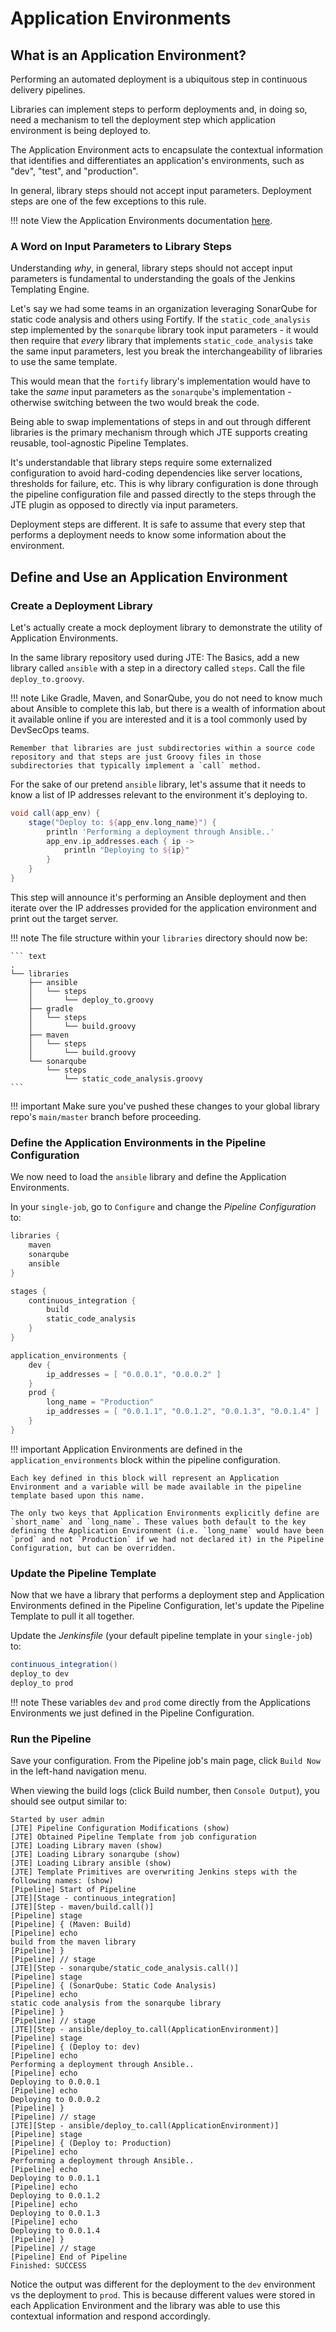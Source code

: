 # Application Environments

## What is an Application Environment?

Performing an automated deployment is a ubiquitous step in continuous delivery pipelines.

Libraries can implement steps to perform deployments and, in doing so, need a mechanism to tell the deployment step which application environment is being deployed to.

The Application Environment acts to encapsulate the contextual information that identifies and differentiates an application's environments, such as "dev", "test", and "production".

In general, library steps should not accept input parameters. Deployment steps are one of the few exceptions to this rule.

!!! note
    View the Application Environments documentation [here](../../concepts/pipeline-primitives/application-environments.md).

### A Word on Input Parameters to Library Steps

Understanding _why_, in general, library steps should not accept input parameters is fundamental to understanding the goals of the Jenkins Templating Engine.

Let's say we had some teams in an organization leveraging SonarQube for static code analysis and others using Fortify. If the `static_code_analysis` step implemented by the `sonarqube` library took input parameters - it would then require that _every_ library that implements `static_code_analysis` take the same input parameters, lest you break the interchangeability of libraries to use the same template.

This would mean that the `fortify` library's implementation would have to take the _same_ input parameters as the `sonarqube`'s implementation - otherwise switching between the two would break the code.

Being able to swap implementations of steps in and out through different libraries is the primary mechanism through which JTE supports creating reusable, tool-agnostic Pipeline Templates.

It's understandable that library steps require some externalized configuration to avoid hard-coding dependencies like server locations, thresholds for failure, etc. This is why library configuration is done through the pipeline configuration file and passed directly to the steps through the JTE plugin as opposed to directly via input parameters.

Deployment steps are different. It is safe to assume that every step that performs a deployment needs to know some information about the environment.

## Define and Use an Application Environment

### Create a Deployment Library

Let's actually create a mock deployment library to demonstrate the utility of Application Environments.

In the same library repository used during JTE: The Basics, add a new library called `ansible` with a step in a directory called `steps`. Call the file `deploy_to.groovy`.

!!! note
    Like Gradle, Maven, and SonarQube, you do not need to know much about Ansible to complete this lab, but there is a wealth of information about it available online if you are interested and it is a tool commonly used by DevSecOps teams.

    Remember that libraries are just subdirectories within a source code repository and that steps are just Groovy files in those subdirectories that typically implement a `call` method.

For the sake of our pretend `ansible` library, let's assume that it needs to know a list of IP addresses relevant to the environment it's deploying to.

``` groovy title="./libraries/ansible/steps/deploy_to.groovy"
void call(app_env) {
    stage("Deploy to: ${app_env.long_name}") {
        println 'Performing a deployment through Ansible..'
        app_env.ip_addresses.each { ip ->
            println "Deploying to ${ip}"
        }
    }
}
```

This step will announce it's performing an Ansible deployment and then iterate over the IP addresses provided for the application environment and print out the target server.

!!! note
    The file structure within your `libraries` directory should now be:

    ``` text
    .
    └── libraries
        ├── ansible
        │   └── steps
        │       └── deploy_to.groovy
        ├── gradle
        │   └── steps
        │       └── build.groovy
        ├── maven
        │   └── steps
        │       └── build.groovy
        └── sonarqube
            └── steps
                └── static_code_analysis.groovy
    ```

!!! important
    Make sure you've pushed these changes to your global library repo's `main/master` branch before proceeding.

### Define the Application Environments in the Pipeline Configuration

We now need to load the `ansible` library and define the Application Environments.

In your `single-job`, go to `Configure` and change the _Pipeline Configuration_ to:

``` groovy title="Pipeline Configuration"
libraries {
    maven
    sonarqube
    ansible
}

stages {
    continuous_integration {
        build
        static_code_analysis
    }
}

application_environments {
    dev {
        ip_addresses = [ "0.0.0.1", "0.0.0.2" ]
    }
    prod {
        long_name = "Production" 
        ip_addresses = [ "0.0.1.1", "0.0.1.2", "0.0.1.3", "0.0.1.4" ]
    }
}
```

!!! important
    Application Environments are defined in the `application_environments` block within the pipeline configuration.

    Each key defined in this block will represent an Application Environment and a variable will be made available in the pipeline template based upon this name.

    The only two keys that Application Environments explicitly define are `short_name` and `long_name`. These values both default to the key defining the Application Environment (i.e. `long_name` would have been `prod` and not `Production` if we had not declared it) in the Pipeline Configuration, but can be overridden.

### Update the Pipeline Template

Now that we have a library that performs a deployment step and Application Environments defined in the Pipeline Configuration, let's update the Pipeline Template to pull it all together.

Update the _Jenkinsfile_ (your default pipeline template in your `single-job`) to:

``` groovy title="Jenkinsfile (in your single-job)"
continuous_integration() 
deploy_to dev 
deploy_to prod 
```

!!! note
    These variables `dev` and `prod` come directly from the Applications Environments we just defined in the Pipeline Configuration.

### Run the Pipeline

Save your configuration. From the Pipeline job's main page, click `Build Now` in the left-hand navigation menu.

When viewing the build logs (click Build number, then `Console Output`), you should see output similar to:

``` text
Started by user admin
[JTE] Pipeline Configuration Modifications (show)
[JTE] Obtained Pipeline Template from job configuration
[JTE] Loading Library maven (show)
[JTE] Loading Library sonarqube (show)
[JTE] Loading Library ansible (show)
[JTE] Template Primitives are overwriting Jenkins steps with the following names: (show)
[Pipeline] Start of Pipeline
[JTE][Stage - continuous_integration]
[JTE][Step - maven/build.call()]
[Pipeline] stage
[Pipeline] { (Maven: Build)
[Pipeline] echo
build from the maven library
[Pipeline] }
[Pipeline] // stage
[JTE][Step - sonarqube/static_code_analysis.call()]
[Pipeline] stage
[Pipeline] { (SonarQube: Static Code Analysis)
[Pipeline] echo
static code analysis from the sonarqube library
[Pipeline] }
[Pipeline] // stage
[JTE][Step - ansible/deploy_to.call(ApplicationEnvironment)]
[Pipeline] stage
[Pipeline] { (Deploy to: dev)
[Pipeline] echo
Performing a deployment through Ansible..
[Pipeline] echo
Deploying to 0.0.0.1
[Pipeline] echo
Deploying to 0.0.0.2
[Pipeline] }
[Pipeline] // stage
[JTE][Step - ansible/deploy_to.call(ApplicationEnvironment)]
[Pipeline] stage
[Pipeline] { (Deploy to: Production)
[Pipeline] echo
Performing a deployment through Ansible..
[Pipeline] echo
Deploying to 0.0.1.1
[Pipeline] echo
Deploying to 0.0.1.2
[Pipeline] echo
Deploying to 0.0.1.3
[Pipeline] echo
Deploying to 0.0.1.4
[Pipeline] }
[Pipeline] // stage
[Pipeline] End of Pipeline
Finished: SUCCESS
```

Notice the output was different for the deployment to the `dev` environment vs the deployment to `prod`. This is because different values were stored in each Application Environment and the library was able to use this contextual information and respond accordingly.
